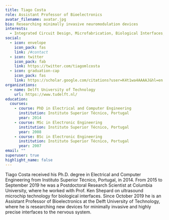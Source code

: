 ```yaml
---
title: Tiago Costa
role: Assistant Professor of Bioelectronics
avatar_filename: avatar.jpg
bio: Researching minimally invasive neuromodulation devices
interests:
  - Integrated Circuit Design, Microfabrication, Biological Interfaces, Ultrasound Neuromodulation
social:
  - icon: envelope
    icon_pack: fas
    link: /#contact
  - icon: twitter
    icon_pack: fab
    link: https://twitter.com/tiagomlcosta
  - icon: graduation-cap
    icon_pack: fas
    link: https://scholar.google.com/citations?user=K4t1wa4AAAAJ&hl=en
organizations:
  - name: Delft University of Technology
    url: https://www.tudelft.nl/
education:
  courses:
    - course: PhD in Electrical and Computer Engineering
      institution: Instituto Superior Técnico, Portugal
      year: 2014
    - course: MSc in Electronic Engineering
      institution: Instituto Superior Técnico, Portugal
      year: 2008
    - course: BSc in Electronic Engineering
      institution: Instituto Superior Técnico, Portugal
      year: 2007
email: ""
superuser: true
highlight_name: false
---
```

Tiago Costa received his Ph.D. degree in Electrical and Computer Engineering from Instituto Superior Técnico, Portugal, in 2014. From 2015 to September 2019 he was a Postdoctoral Research Scientist at Columbia University, where he worked with Prof. Ken Shepard on ultrasound microchip technology for biological interfaces. Since October 2019 he is an Assistant Professor of Bioelectronics at the Delft University of Technology, where he is researching new devices for minimally invasive and highly precise interfaces to the nervous system.
